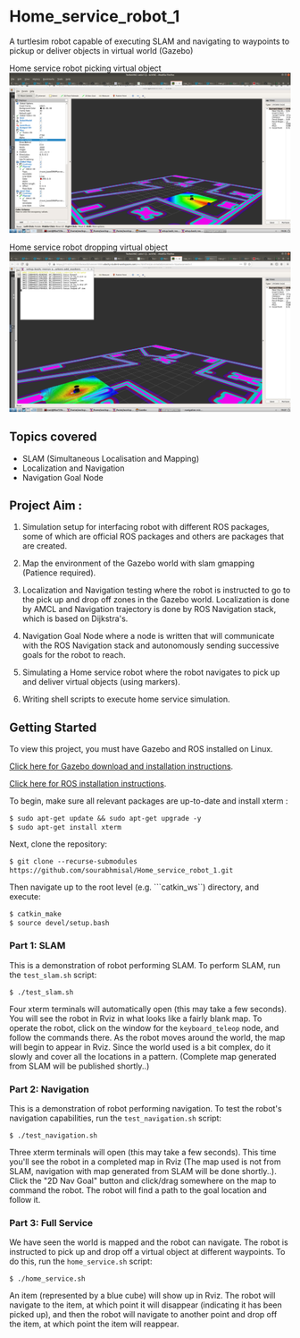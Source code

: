 # Home_service_robot_1
A turtlesim robot capable of executing SLAM and navigating to waypoints to pickup or deliver objects in virtual world (Gazebo)

Home service robot picking virtual object
![Screenshot](img/home_service_robot_picking_package.png)

Home service robot dropping virtual object
![Screenshot](img/home_service_robot_dropping_package.png)
## Topics covered

  - SLAM (Simultaneous Localisation and Mapping)
  - Localization and Navigation
  - Navigation Goal Node

## Project Aim :
1) Simulation setup for interfacing robot with different ROS packages, some of which are official ROS packages and others are packages that are created.

2) Map the environment of the Gazebo world with slam gmapping (Patience required).

3) Localization and Navigation testing where the robot is instructed to go to the pick up and drop off zones in the Gazebo world. Localization is done by AMCL and Navigation trajectory is done by ROS Navigation stack, which is based on Dijkstra's. 

4) Navigation Goal Node where a node is written that will communicate with the ROS Navigation stack and autonomously sending successive goals for the robot to reach. 

5) Simulating a Home service robot where the robot navigates to pick up and deliver virtual objects (using markers).

6) Writing shell scripts to execute home service simulation.

## Getting Started
To view this project, you must have Gazebo and ROS installed on Linux.

[Click here for Gazebo download and installation instructions](http://gazebosim.org).
 
[Click here for ROS installation instructions](http://wiki.ros.org/ROS/Installation).

To begin, make sure all relevant packages are up-to-date and install xterm :

```
$ sudo apt-get update && sudo apt-get upgrade -y
$ sudo apt-get install xterm
```

Next, clone the repository:

```
$ git clone --recurse-submodules https://github.com/sourabhmisal/Home_service_robot_1.git
```

Then navigate up to the root level (e.g. ```catkin_ws``) directory, and execute:

```
$ catkin_make
$ source devel/setup.bash
```

### Part 1: SLAM
This is a demonstration of robot performing SLAM. To perform SLAM, run the ```test_slam.sh``` script:

```
$ ./test_slam.sh
```
Four xterm terminals will automatically open (this may take a few seconds). You will see the robot in Rviz in what looks like a fairly blank map. To operate the robot, click on the window for the ```keyboard_teleop``` node, and follow the commands there. As the robot moves around the world, the map will begin to appear in Rviz. Since the world used is a bit complex, do it slowly and cover all the locations in a pattern. (Complete map generated from SLAM will be published shortly..) 

### Part 2: Navigation
This is a demonstration of robot performing navigation. To test the robot's navigation capabilities, run the ```test_navigation.sh``` script:

```
$ ./test_navigation.sh
```
Three xterm terminals will open (this may take a few seconds). This time you'll see the robot in a completed map in Rviz (The map used is not from SLAM, navigation with map generated from SLAM will be done shortly..). Click the "2D Nav Goal" button and click/drag somewhere on the map to command the robot. The robot will find a path to the goal location and follow it.

### Part 3: Full Service
We have seen the world is mapped and the robot can navigate. The robot is instructed to pick up and drop off a virtual object at different waypoints. To do this, run the ```home_service.sh``` script:

```
$ ./home_service.sh
```

An item (represented by a blue cube) will show up in Rviz. The robot will navigate to the item, at which point it will disappear (indicating it has been picked up), and then the robot will navigate to another point and drop off the item, at which point the item will reappear.
